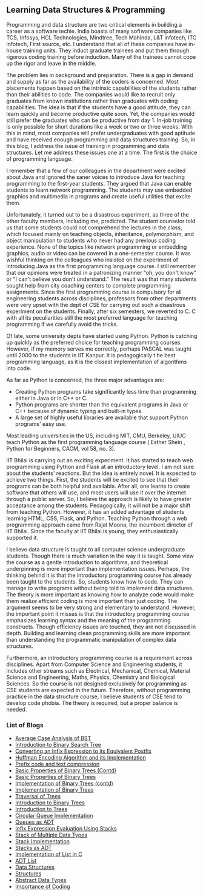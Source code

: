 ## Learning Data Structures & Programming

Programming and data structure are two critical elements in building a career as a software techie. India boasts of many 
software companies like TCS, Infosys, HCL Technologies, Mindtree, Tech Mahinda, L&T infotech, ITC infotech, First source, etc. I 
understand that all of these companies have in-house training units. They induct graduate trainees and put them through rigorous 
coding training before induction. Many of the trainees cannot cope up the rigor and leave in the middle.


The problem lies in background and preparation. There is a gap in demand and supply as far as the availability of the coders is 
concerned. Most placements happen based on the intrinsic capabilities of the students rather than their abilities to code. The 
companies would like to recruit only graduates from known institutions rather than graduates with coding capabilities. The idea 
is that if the students have a good attitude, they can learn quickly and become productive quite soon. Yet, the companies would 
still prefer the graduates who can be productive from day 1. In-job training is only possible for short durations like a week or 
two or three weeks. With this in mind, most companies will prefer undergraduates with good aptitude and have 
received enough programming and data structures training. So, in this blog, I address the issue of training in programming 
and data structures. Let me address these issues one at a time. The first is the choice of programming language. 


I remember that a few of our colleagues in the department were excited about Java and ignored the saner voices to introduce Java for teaching programming to the first-year students. They argued that Java can enable students to learn network programming. The students may use embedded graphics and multimedia in programs and create useful utilities that excite them. 


Unfortunately, it turned out to be a disastrous experiment, as three of the other faculty members, including me, predicted. The 
student counselor told us that some students could not comprehend the lectures in the class, which focused mainly on teaching 
objects, inheritance, polymorphism, and object manipulation to students who never had any previous coding experience. 
None of the topics like network programming or embedding graphics, audio or video can be covered in a one-semester course. It was 
wishful thinking on the colleagues who insisted on the experiment of introducing Java as the first programming language course. I 
still remember that our opinions were treated in a patronizing manner "oh, you don't know" or "I can't believe you don't 
understand." The result was that many students sought help from city coaching centers to complete programming assignments. Since 
the first programming course is compulsory for all engineering students across disciplines, professors from other departments 
were very upset with the dept of CSE for carrying out such a disastrous experiment on the students. Finally, after six 
semesters, we reverted to C. C with all its peculiarities still the most preferred language for teaching programming if we 
carefully avoid the tricks.


Of late, some university depts have started using Python. Python is catching up quickly as the preferred choice for teaching programming 
courses. However, if my memory serves me correctly, perhaps PASCAL was taught until 2000 to the students in IIT Kanpur. It is pedagogically t
he best programming language, as it is the closest implementation of algorithms into code.  


As far as Python is concerned, the three major advantages are:
- Creating Python programs take significantly less time than programming either in Java or in C++ or C.
- Python programs are shorter than the equivalent programs in Java or C++ because of dynamic typing and built-in types.
- A large set of highly useful libraries are available that support Python programs' easy use. 

Most leading universities in the US, including MIT, CMU, Berkeley, UIUC teach Python as the first programming language course ( 
Esther Shein , Python for Beginners, CACM, vol 58, no. 3). 


IIT Bhilai is carrying out an exciting experiment. It has started to teach web programming using Python and Flask at an 
introductory level. I am not sure about the students' reactions. But the idea is entirely novel. It is expected to achieve two 
things. First, the students will be excited to see that their programs can be both helpful and available. After all, one learns 
to create software that others will use, and most users will use it over the internet through a public server. So, 
I believe the approach is likely to have greater acceptance among the students. Pedagogically, it will not be a major shift from 
teaching Python. However, it has an added advantage of students learning HTML, CSS, Flask, and Python. Teaching Python through a web 
programming approach came from Rajat Moona, the incumbent director of IIT Bhilai. Since the faculty at IIT Bhilai is young, they 
enthusiastically supported it.  


I believe data structure is taught to all computer science undergraduate students. Though there is much variation in the way it is taught. Some view the course 
as a gentle introduction to algorithms, and theoretical underpinning is more important than implementation issues. Perhaps, the thinking behind it is that the 
introductory programming course has already been taught to the students. So, students know how to code. They can manage to write programs without being told to 
implement data structures. The theory is more important as knowing how to analyze code would make them realize efficient coding is more important than just 
coding. The argument seems to be very strong and elementary to understand. However, the important point it misses is that the introductory programming course 
emphasizes learning syntax and the meaning of the programming constructs. Though efficiency issues are touched, they are not discussed in depth. Building and 
learning clean programming skills are more important than understanding the programmatic manipulation of complex data structures.

Furthermore, an introductory programming course is a requirement across disciplines. Apart from Computer Science and Engineering 
students, it includes other streams such as Electrical, Mechanical, Chemical, Material Science and Engineering, Maths, Physics, 
Chemistry and Biological Sciences. So the course is not designed exclusively for programming as CSE students are expected in the 
future. Therefore, without programming practice in the data structure course, I believe students of CSE tend to develop code 
phobia. The theory is required, but a proper balance is needed.

### List of Blogs

- [Average Case Analysis of BST](HTML/BSTanalysis.md)
- [Introduction to Binary Search Tree](HTML/BSTintro.md)
- [Converting an Infix Expression to its Equivalent Postfix](HTML/infixToPostfixExpression.md)
- [Huffman Encoding Algorithm and its Implementation](HTML/huffmanCodeImpl.md)
- [Prefix code and text compression](HTML/huffmanEncoding.md)
- [Basic Properties of Binary Trees (Contd)](HTML/moreOnBinaryTree.md)
- [Basic Properties of Binary Trees](HTML/binaryTreeProp.md)
- [Implementation of Binary Trees (contd)](HTML/treeImpContinue.md)
- [Implementation of Binary Trees](HTML/treeImplementation.md)
- [Traversal of Trees](HTML/treeTraversal.md)
- [Introduction to Binary Trees](HTML/binaryTrees.md)
- [Introduction to Trees](HTML/treesIntro.md)
- [Circular Queue Implementation](HTML/queueCircular.md)
- [Queues as ADT](HTML/queuesADT.md)
- [Infix Expression Evaluation Using Stacks](HTML/inFixExpressionEvaluation.md)
- [Stack of Multiple Data Types](HTML/multiStack.md)
- [Stack Implementation](HTML/stackImplementation.md)
- [Stacks as ADT](HTML/stacksADT.md)
- [Implementation of List in C](HTML/listImplementation.md)
- [ADT List](HTML/adtList.md)
- [Data Structures](HTML/dataStructures.md)
- [Structures](HTML/structures.md)
- [Abstract Data Types](HTML/abstractDataTypes.md)
- [Importance of Coding](HTML/importanceOfcoding.md)
<br>

